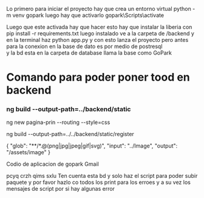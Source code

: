 Lo primero para iniciar el proyecto
hay que crea un entorno  virtual 
python -m venv gopark
luego hay que activarlo
gopark\Scripts\activate

Luego que este activada hay que hacer esto 
hay que instalar la liberia con 
pip install -r requirements.txt
luego instalado ve a la carpeta de 
/backend
y en la terminal haz 
python app.py 
y con esto lanza el proyecto
pero antes 
para la conexion en la base de dato es por medio de postresql  
y la bd esta en la carpeta de database
llama la base como GoPark


# Comando para poder poner tood en backend 
### ng build --output-path=../backend/static

ng new pagina-prin --routing --style=css

ng build --output-path=../../backend/static/register

{
                "glob": "**/*.@(png|jpg|jpeg|gif|svg)",
                "input": "../Image",
                "output": "/assets/image"
              }



Codio de aplicacion de gopark Gmail

pcyq crzh qims sxlu
Ten cuenta esta bd y solo haz el script para poder subir paquete 
y por favor hazlo co todos los print para los erroes y a su vez los mensajes de script por si hay algunas error 